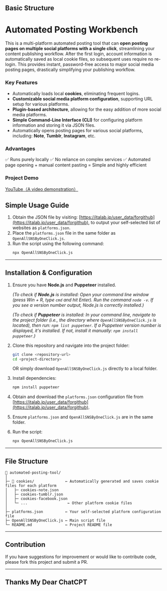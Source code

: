 
## Basic Structure

# Automated Posting Workbench

This is a multi-platform automated posting tool that can **open posting pages on multiple social platforms with a single click**, streamlining your content publishing workflow. After the first login, account information is automatically saved as local cookie files, so subsequent uses require no re-login. This provides instant, password-free access to major social media posting pages, drastically simplifying your publishing workflow.

### Key Features
-   Automatically loads local **cookies**, eliminating frequent logins.
-   **Customizable social media platform configuration**, supporting URL setup for various platforms.
-   **Plugin-based architecture**, allowing for the easy addition of more social media platforms.
-   **Simple Command-Line Interface (CLI)** for configuring platform information and storing it via JSON files.
-   Automatically opens posting pages for various social platforms, including: **Note**, **Tumblr**, **Instagram**, etc.

### Advantages
✅ Runs purely locally
✅ No reliance on complex services
✅ Automated page opening + manual content pasting = Simple and highly efficient

### Project Demo

[YouTube（A video demonstration）](https://youtu.be/1-cU-Ct8L0Q)

## Simple Usage Guide

1.  Obtain the JSON file by visiting: [https://italab.jp/user_data/forgithub](https://italab.jp/user_data/forgithub), to output your self-selected list of websites as `platforms.json`.
2.  Place the `platforms.json` file in the same folder as `OpenAllSNSByOneClick.js`.
3.  Run the script using the following command:
    ```bash
    npx OpenAllSNSByOneClick.js
    ```

---

## Installation & Configuration

1.  Ensure you have **Node.js** and **Puppeteer** installed.

    *(To check if **Node.js** is installed: Open your command line window (press Win + R, type `cmd` and hit Enter). Run the command `node -v`. If you see a version number output, Node.js is correctly installed.)*

    *(To check if **Puppeteer** is installed: In your command line, navigate to the project folder (i.e., the directory where `OpenAllSNSByOneClick.js` is located), then run: `npm list puppeteer`. If a Puppeteer version number is displayed, it's installed. If not, install it manually: `npm install puppeteer`.)*

2.  Clone this repository and navigate into the project folder:
    ```bash
    git clone <repository-url>
    cd <project-directory>
    ```
    OR simply download `OpenAllSNSByOneClick.js` directly to a local folder.

3.  Install dependencies:
    ```bash
    npm install puppeteer
    ```
4.  Obtain and download the `platforms.json` configuration file from [https://italab.jp/user_data/forgithub](https://italab.jp/user_data/forgithub).
5.  Ensure `platforms.json` and `OpenAllSNSByOneClick.js` are in the same folder.
6.  Run the script:
    ```bash
    npx OpenAllSNSByOneClick.js
    ```

---

## File Structure

```
📁 automated-posting-tool/
│
├─ 📂 cookies/              ← Automatically generated and saves cookie files for each platform
│   ├─ cookies-note.json
│   ├─ cookies-tumblr.json
│   ├─ cookies-facebook.json
│   └─ ...                  ← Other platform cookie files
│
├─ platforms.json          ← Your self-selected platform configuration file
├─ OpenAllSNSByOneClick.js ← Main script file
└─ README.md               ← Project README file
```

---

## Contribution

If you have suggestions for improvement or would like to contribute code, please fork this project and submit a PR.

---

## Thanks My Dear ChatCPT
```